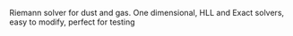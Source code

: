 Riemann solver for dust and gas. One dimensional, HLL and Exact solvers, easy to modify, perfect for testing
